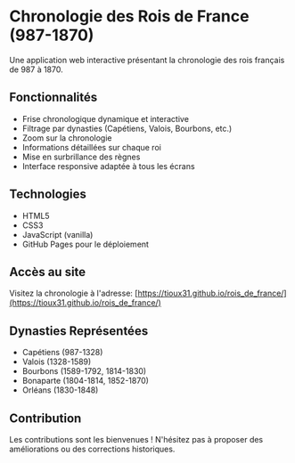 # Chronologie des Rois de France (987-1870)

Une application web interactive présentant la chronologie des rois français de 987 à 1870.

## Fonctionnalités

- Frise chronologique dynamique et interactive
- Filtrage par dynasties (Capétiens, Valois, Bourbons, etc.)
- Zoom sur la chronologie
- Informations détaillées sur chaque roi
- Mise en surbrillance des règnes
- Interface responsive adaptée à tous les écrans

## Technologies

- HTML5
- CSS3
- JavaScript (vanilla)
- GitHub Pages pour le déploiement

## Accès au site

Visitez la chronologie à l'adresse: [https://tioux31.github.io/rois_de_france/](https://tioux31.github.io/rois_de_france/)

## Dynasties Représentées

- Capétiens (987-1328)
- Valois (1328-1589)
- Bourbons (1589-1792, 1814-1830)
- Bonaparte (1804-1814, 1852-1870)
- Orléans (1830-1848)

## Contribution

Les contributions sont les bienvenues ! N'hésitez pas à proposer des améliorations ou des corrections historiques.
